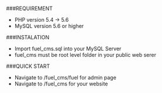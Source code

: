 ###REQUIREMENT
* PHP version 5.4 -> 5.6
* MySQL version 5.6 or higher

###INSTALATION
* Import fuel_cms.sql into your MySQL Server
* fuel_cms must be root level folder in your public web serer

###QUICK START
* Navigate to <host>/fuel_cms/fuel for admin page
* Navigate to <host>/fuel_cms for your website